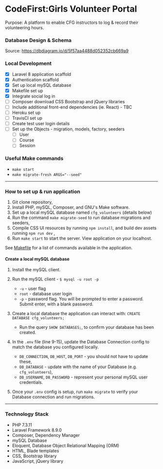 # CodeFirst:Girls Volunteer Portal

Purpose: A platform to enable CFG instructors to log & record their volunteering hours.

### Database Design & Schema 
Source: https://dbdiagram.io/d/5f57aa4488d052352cb669a9

### Local Development 
- [x] Laravel 8 application scaffold
- [x] Authentication scaffold
- [x] Set up local mySQL database
- [x] Makefile set up
- [x] Integrate social log in
- [ ] Composer download CSS Bootstrap and jQuery libraries
- [ ] Include additional front-end dependencies (ie. React) - TBC
- [ ] Heroku set up
- [ ] TravisCI set up
- [ ] Create test user login details
- [ ] Set up the Objects - migration, models, factory, seeders 
    - [ ] User
    - [ ] Course
    - [ ] Session

### Useful Make commands
- `make start`
- `make migrate-fresh ARGS="--seed"`


-------------------------------------

### How to set up & run application
 
1. Git clone repository,
2. Install PHP, mySQL, Composer, and GNU's Make software.  
2. Set up a local  mySQL database named `cfg_volunteers` (details below) 
3. Run the command `make migrate-seed` to run database migrations and seeders,
4. Compile CSS UI resources by running `npm install`, and build dev assets running `npm run dev` ,
5. Run `make start` to start the server. View application on your localhost.

See [Makefile](https://github.com/LinTrieu/cfg-volunteer-portal/blob/master/Makefile) for a list of commands available in the application. 


#### Create a local mySQL database
1. Install the  mySQL client.

2. Run the mySQL client - `$ mysql -u root -p`
    - `-u` - user flag
    - `root` - database user login  
    - `-p` - password flag. You will be prompted to enter a password. Submit enter, with a blank password.

3. Create a local database the application can interact with: `CREATE DATABASE cfg_volunteers;` 
    - Run the query `SHOW DATABASES;`, to confirm your database has been created.

4. In the `.env` file (line 9-15), update the Database Connection config to match the database you configured locally. 
    - `DB_CONNECTION`, `DB_HOST`, `DB_PORT` - you should not have to update these,
    - `DB_DATABASE` - update with the name of your Database (e.g. `cfg_volunteers`),
    - `DB_USERNAME`, `DB_PASSWORD` - represent your personal mySQL user credentials.

5. Once your `.env` config is setup, run `make migrate` to verify your Database connection and run migrations.

-------------------------------------
### Technology Stack

- PHP 7.3.11
- Laravel Framework 8.9.0
- Composer, Dependency Manager
- mySQL Database 
- Eloquent, Database Object Relational Mapping (ORM)
- HTML, Blade templates
- CSS, Bootstrap library
- JavaScript, jQuery library
